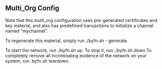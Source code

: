 
## Multi_Org Config

Note that this multi_org configuration uses pre-generated certificates and key material, and also has predefined transactions to initialize a channel named "mychannel".

To regenerate this material, simply run ./byfn.sh - generate.

To start the network, run ./byfn.sh up. To stop it, run ./byfn.sh down To completely remove all incriminating evidence of the network on your system, run .byfn.sh teardown.
